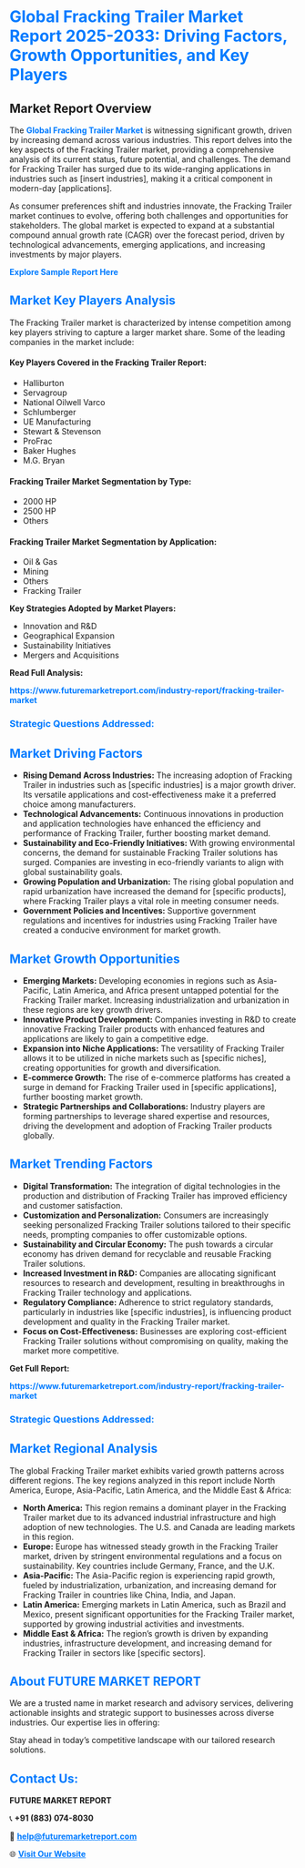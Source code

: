 <h1 style="color: #007BFF;">Global Fracking Trailer Market Report 2025-2033: Driving Factors, Growth Opportunities, and Key Players</h1>

<section id="overview">
<h2>Market Report Overview</h2>
<p>The <a href="https://www.futuremarketreport.com/industry-report/fracking-trailer-market" style="color: #007BFF; text-decoration: none;"><strong>Global Fracking Trailer Market</strong></a> is witnessing significant growth, driven by increasing demand across various industries. This report delves into the key aspects of the Fracking Trailer market, providing a comprehensive analysis of its current status, future potential, and challenges. The demand for Fracking Trailer has surged due to its wide-ranging applications in industries such as [insert industries], making it a critical component in modern-day [applications].</p>
<p>As consumer preferences shift and industries innovate, the Fracking Trailer market continues to evolve, offering both challenges and opportunities for stakeholders. The global market is expected to expand at a substantial compound annual growth rate (CAGR) over the forecast period, driven by technological advancements, emerging applications, and increasing investments by major players.</p>
</section>

<section id="overview">
<p><a href="https://www.futuremarketreport.com/request-sample/reportId=120423" style="color: #007BFF; text-decoration: none;"><strong>Explore Sample Report Here</strong></a></p>
</section>

<section id="key-players">
<h2 style="color: #007BFF;">Market Key Players Analysis</h2>
<p>The Fracking Trailer market is characterized by intense competition among key players striving to capture a larger market share. Some of the leading companies in the market include:</p>
<h4>Key Players Covered in the Fracking Trailer Report:</h4>
<ul><li>Halliburton</li><li>Servagroup</li><li>National Oilwell Varco</li><li>Schlumberger</li><li>UE Manufacturing</li><li>Stewart &amp; Stevenson</li><li>ProFrac</li><li>Baker Hughes</li><li>M.G. Bryan</li></ul>
<h4>Fracking Trailer Market Segmentation by Type:</h4>
<ul><li>2000 HP</li><li>2500 HP</li><li>Others</li></ul>

<h4>Fracking Trailer Market Segmentation by Application:</h4>
<ul><li>Oil &amp; Gas</li><li>Mining</li><li>Others</li><li>Fracking Trailer</li></ul>
<p><strong>Key Strategies Adopted by Market Players:</strong></p>
<ul>
<li>Innovation and R&D</li>
<li>Geographical Expansion</li>
<li>Sustainability Initiatives</li>
<li>Mergers and Acquisitions</li>
</ul>
</section>

<section>
<p><strong>Read Full Analysis: </strong></p><a href="https://www.futuremarketreport.com/industry-report/fracking-trailer-market" style="color: #007BFF; text-decoration: none;"><strong>https://www.futuremarketreport.com/industry-report/fracking-trailer-market</strong></a>
<h3 style="color: #007BFF;">Strategic Questions Addressed:</h3>
</section>

<section id="driving-factors">
<h2 style="color: #007BFF;">Market Driving Factors</h2>
<ul>
<li><strong>Rising Demand Across Industries:</strong> The increasing adoption of Fracking Trailer in industries such as [specific industries] is a major growth driver. Its versatile applications and cost-effectiveness make it a preferred choice among manufacturers.</li>
<li><strong>Technological Advancements:</strong> Continuous innovations in production and application technologies have enhanced the efficiency and performance of Fracking Trailer, further boosting market demand.</li>
<li><strong>Sustainability and Eco-Friendly Initiatives:</strong> With growing environmental concerns, the demand for sustainable Fracking Trailer solutions has surged. Companies are investing in eco-friendly variants to align with global sustainability goals.</li>
<li><strong>Growing Population and Urbanization:</strong> The rising global population and rapid urbanization have increased the demand for [specific products], where Fracking Trailer plays a vital role in meeting consumer needs.</li>
<li><strong>Government Policies and Incentives:</strong> Supportive government regulations and incentives for industries using Fracking Trailer have created a conducive environment for market growth.</li>
</ul>
</section>

<section id="growth-opportunities">
<h2 style="color: #007BFF;">Market Growth Opportunities</h2>
<ul>
<li><strong>Emerging Markets:</strong> Developing economies in regions such as Asia-Pacific, Latin America, and Africa present untapped potential for the Fracking Trailer market. Increasing industrialization and urbanization in these regions are key growth drivers.</li>
<li><strong>Innovative Product Development:</strong> Companies investing in R&D to create innovative Fracking Trailer products with enhanced features and applications are likely to gain a competitive edge.</li>
<li><strong>Expansion into Niche Applications:</strong> The versatility of Fracking Trailer allows it to be utilized in niche markets such as [specific niches], creating opportunities for growth and diversification.</li>
<li><strong>E-commerce Growth:</strong> The rise of e-commerce platforms has created a surge in demand for Fracking Trailer used in [specific applications], further boosting market growth.</li>
<li><strong>Strategic Partnerships and Collaborations:</strong> Industry players are forming partnerships to leverage shared expertise and resources, driving the development and adoption of Fracking Trailer products globally.</li>
</ul>
</section>

<section id="trending-factors">
<h2 style="color: #007BFF;">Market Trending Factors</h2>
<ul>
<li><strong>Digital Transformation:</strong> The integration of digital technologies in the production and distribution of Fracking Trailer has improved efficiency and customer satisfaction.</li>
<li><strong>Customization and Personalization:</strong> Consumers are increasingly seeking personalized Fracking Trailer solutions tailored to their specific needs, prompting companies to offer customizable options.</li>
<li><strong>Sustainability and Circular Economy:</strong> The push towards a circular economy has driven demand for recyclable and reusable Fracking Trailer solutions.</li>
<li><strong>Increased Investment in R&D:</strong> Companies are allocating significant resources to research and development, resulting in breakthroughs in Fracking Trailer technology and applications.</li>
<li><strong>Regulatory Compliance:</strong> Adherence to strict regulatory standards, particularly in industries like [specific industries], is influencing product development and quality in the Fracking Trailer market.</li>
<li><strong>Focus on Cost-Effectiveness:</strong> Businesses are exploring cost-efficient Fracking Trailer solutions without compromising on quality, making the market more competitive.</li>
</ul>
</section>

<section>
<p><strong>Get Full Report: </strong></p><a href="https://www.futuremarketreport.com/industry-report/fracking-trailer-market" style="color: #007BFF; text-decoration: none;"><strong>https://www.futuremarketreport.com/industry-report/fracking-trailer-market</strong></a>
<h3 style="color: #007BFF;">Strategic Questions Addressed:</h3>
</section>


<section id="regional-analysis">
<h2 style="color: #007BFF;">Market Regional Analysis</h2>
<p>The global Fracking Trailer market exhibits varied growth patterns across different regions. The key regions analyzed in this report include North America, Europe, Asia-Pacific, Latin America, and the Middle East & Africa:</p>
<ul>
<li><strong>North America:</strong> This region remains a dominant player in the Fracking Trailer market due to its advanced industrial infrastructure and high adoption of new technologies. The U.S. and Canada are leading markets in this region.</li>
<li><strong>Europe:</strong> Europe has witnessed steady growth in the Fracking Trailer market, driven by stringent environmental regulations and a focus on sustainability. Key countries include Germany, France, and the U.K.</li>
<li><strong>Asia-Pacific:</strong> The Asia-Pacific region is experiencing rapid growth, fueled by industrialization, urbanization, and increasing demand for Fracking Trailer in countries like China, India, and Japan.</li>
<li><strong>Latin America:</strong> Emerging markets in Latin America, such as Brazil and Mexico, present significant opportunities for the Fracking Trailer market, supported by growing industrial activities and investments.</li>
<li><strong>Middle East & Africa:</strong> The region’s growth is driven by expanding industries, infrastructure development, and increasing demand for Fracking Trailer in sectors like [specific sectors].</li>
</ul>
</section>

<footer>
<h2 style="color: #007BFF;">About FUTURE MARKET REPORT</h2>
<p>We are a trusted name in market research and advisory services, delivering actionable insights and strategic support to businesses across diverse industries. Our expertise lies in offering:</p>

<p>Stay ahead in today’s competitive landscape with our tailored research solutions.</p>

<h2 style="color: #007BFF;">Contact Us:</h2>
<p><strong>FUTURE MARKET REPORT</strong></p>
<p>📞 <strong>+91 (883) 074-8030</strong></p>
<p>📧 <strong><a href="mailto:help@futuremarketreport.com" style="color: #007BFF;">help@futuremarketreport.com</a></strong></p>
<p>🌐 <strong><a href="https://www.futuremarketreport.com/" style="color: #007BFF;">Visit Our Website</a></strong></p>
</footer>